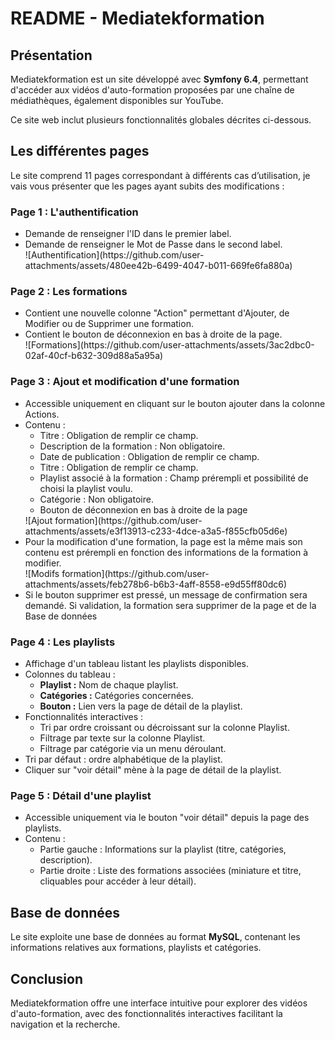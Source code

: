 <!DOCTYPE html>
<html lang="fr">
<head>
    <meta charset="UTF-8">
    <meta name="viewport" content="width=device-width, initial-scale=1.0">
    <title>README - Mediatekformation</title>
</head>
<body>
    <h1>README - Mediatekformation</h1>

<h2>Présentation</h2>
    <p>
        Mediatekformation est un site développé avec <strong>Symfony 6.4</strong>, permettant d'accéder aux vidéos d'auto-formation proposées par une chaîne de médiathèques, également disponibles sur YouTube.
    </p>
    <p>
        Ce site web inclut plusieurs fonctionnalités globales décrites ci-dessous.
    </p>

<h2>Les différentes pages</h2>
    <p>Le site comprend 11 pages correspondant à différents cas d’utilisation, je vais vous présenter que les pages ayant subits des modifications :</p>
<h3>Page 1 : L'authentification</h3>
    <ul>
        <li>Demande de renseigner l'ID dans le premier label.</li>
        <li>Demande de renseigner le Mot de Passe dans le second label.</li>
        ![Authentification](https://github.com/user-attachments/assets/480ee42b-6499-4047-b011-669fe6fa880a)
    </ul>

<h3>Page 2 : Les formations</h3>
    <ul>
        <li>Contient une nouvelle colonne "Action" permettant d'Ajouter, de Modifier ou de Supprimer une formation.</li>
        <li>Contient le bouton de déconnexion en bas à droite de la page.</li>
        ![Formations](https://github.com/user-attachments/assets/3ac2dbc0-02af-40cf-b632-309d88a5a95a)
    </ul>

<h3>Page 3 : Ajout et modification d'une formation</h3>
    <ul>
        <li>Accessible uniquement en cliquant sur le bouton ajouter dans la colonne Actions.</li>
        <li>Contenu :
            <ul>
                <li>Titre : Obligation de remplir ce champ.</li>
                <li>Description de la formation : Non obligatoire.</li>
                <li>Date de publication : Obligation de remplir ce champ.</li>
                <li>Titre : Obligation de remplir ce champ.</li>
                <li>Playlist associé à la formation : Champ prérempli et possibilité de choisi la playlist voulu.</li>
                <li>Catégorie : Non obligatoire.</li>
                <li>Bouton de déconnexion en bas à droite de la page</li>
            </ul>
        </li>
        ![Ajout formation](https://github.com/user-attachments/assets/e3f13913-c233-4dce-a3a5-f855cfb05d6e)
        <li>Pour la modification d'une formation, la page est la même mais son contenu est prérempli en fonction des informations de la formation à modifier.</li>
        ![Modifs formation](https://github.com/user-attachments/assets/feb278b6-b6b3-4aff-8558-e9d55ff80dc6)
        <li>Si le bouton supprimer est pressé, un message de confirmation sera demandé. Si validation, la formation sera supprimer de la page et de la Base de données</li>
    </ul>

<h3>Page 4 : Les playlists</h3>
    <ul>
        <li>Affichage d'un tableau listant les playlists disponibles.</li>
        <li>Colonnes du tableau :
            <ul>
                <li><strong>Playlist :</strong> Nom de chaque playlist.</li>
                <li><strong>Catégories :</strong> Catégories concernées.</li>
                <li><strong>Bouton :</strong> Lien vers la page de détail de la playlist.</li>
            </ul>
        </li>
        <li>Fonctionnalités interactives :
            <ul>
                <li>Tri par ordre croissant ou décroissant sur la colonne Playlist.</li>
                <li>Filtrage par texte sur la colonne Playlist.</li>
                <li>Filtrage par catégorie via un menu déroulant.</li>
            </ul>
        </li>
        <li>Tri par défaut : ordre alphabétique de la playlist.</li>
        <li>Cliquer sur "voir détail" mène à la page de détail de la playlist.</li>
    </ul>

<h3>Page 5 : Détail d'une playlist</h3>
    <ul>
        <li>Accessible uniquement via le bouton "voir détail" depuis la page des playlists.</li>
        <li>Contenu :
            <ul>
                <li>Partie gauche : Informations sur la playlist (titre, catégories, description).</li>
                <li>Partie droite : Liste des formations associées (miniature et titre, cliquables pour accéder à leur détail).</li>
            </ul>
        </li>
    </ul>

<h2>Base de données</h2>
    <p>Le site exploite une base de données au format <strong>MySQL</strong>, contenant les informations relatives aux formations, playlists et catégories.</p>

<h2>Conclusion</h2>
    <p>Mediatekformation offre une interface intuitive pour explorer des vidéos d'auto-formation, avec des fonctionnalités interactives facilitant la navigation et la recherche.</p>
</body>
</html>

